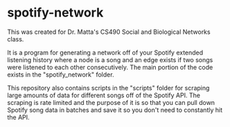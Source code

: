 # spotify-network

This was created for Dr. Matta's CS490 Social and Biological Networks class.

It is a program for generating a network off of your Spotify extended listening history where a node is a song and an edge exists if two songs were listened to each other consecutively. The main portion of the code exists in the "spotify_network" folder.

This repository also contains scripts in the "scripts" folder for scraping large amounts of data for different songs off of the Spotify API. The scraping is rate limited and the purpose of it is so that you can pull down Spotify song data in batches and save it so you don't need to constantly hit the API.
